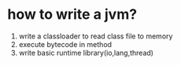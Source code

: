 # how to write a jvm?
1. write a classloader to read class file to memory
2. execute bytecode in method
3. write basic runtime library(io,lang,thread)

